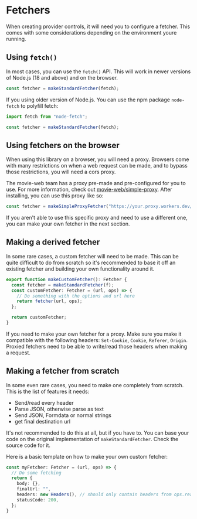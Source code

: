 # Fetchers

When creating provider controls, it will need you to configure a fetcher.
This comes with some considerations depending on the environment youre running.

## Using `fetch()`
In most cases, you can use the `fetch()` API. This will work in newer versions of Node.js (18 and above) and on the browser.

```ts
const fetcher = makeStandardFetcher(fetch);
```

If you using older version of Node.js. You can use the npm package `node-fetch` to polyfill fetch:

```ts
import fetch from "node-fetch";

const fetcher = makeStandardFetcher(fetch);
```

## Using fetchers on the browser
When using this library on a browser, you will need a proxy. Browsers come with many restrictions on when a web request can be made, and to bypass those restrictions, you will need a cors proxy.

The movie-web team has a proxy pre-made and pre-configured for you to use. For more information, check out [movie-web/simple-proxy](https://github.com/movie-web/simple-proxy). After installing, you can use this proxy like so:

```ts
const fetcher = makeSimpleProxyFetcher("https://your.proxy.workers.dev/", fetch);
```

If you aren't able to use this specific proxy and need to use a different one, you can make your own fetcher in the next section.

## Making a derived fetcher

In some rare cases, a custom fetcher will need to be made. This can be quite difficult to do from scratch so it's recommended to base it off an existing fetcher and building your own functionality around it.

```ts
export function makeCustomFetcher(): Fetcher {
  const fetcher = makeStandardFetcher(f);
  const customFetcher: Fetcher = (url, ops) => {
    // Do something with the options and url here
    return fetcher(url, ops);
  };

  return customFetcher;
}
```

If you need to make your own fetcher for a proxy. Make sure you make it compatible with the following headers: `Set-Cookie`, `Cookie`, `Referer`, `Origin`. Proxied fetchers need to be able to write/read those headers when making a request.


## Making a fetcher from scratch

In some even rare cases, you need to make one completely from scratch.
This is the list of features it needs:
 - Send/read every header
 - Parse JSON, otherwise parse as text
 - Send JSON, Formdata or normal strings
 - get final destination url

It's not recommended to do this at all, but if you have to. You can base your code on the original implementation of `makeStandardFetcher`. Check the source code for it.

Here is a basic template on how to make your own custom fetcher:

```ts
const myFetcher: Fetcher = (url, ops) => {
  // Do some fetching
  return {
    body: {},
    finalUrl: "",
    headers: new Headers(), // should only contain headers from ops.readHeaders
    statusCode: 200,
  };
}
```
